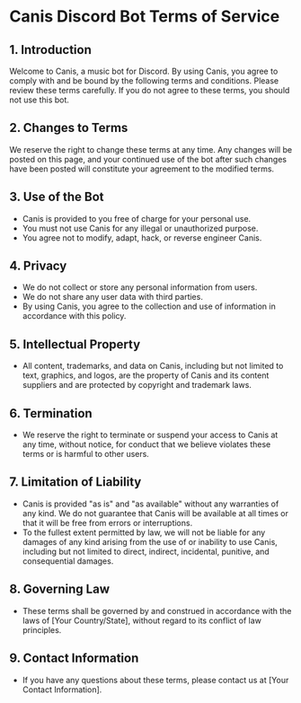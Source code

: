 # Canis Discord Bot Terms of Service

## 1. Introduction
Welcome to Canis, a music bot for Discord. By using Canis, you agree to comply with and be bound by the following terms and conditions. Please review these terms carefully. If you do not agree to these terms, you should not use this bot.

## 2. Changes to Terms
We reserve the right to change these terms at any time. Any changes will be posted on this page, and your continued use of the bot after such changes have been posted will constitute your agreement to the modified terms.

## 3. Use of the Bot
- Canis is provided to you free of charge for your personal use.
- You must not use Canis for any illegal or unauthorized purpose.
- You agree not to modify, adapt, hack, or reverse engineer Canis.

## 4. Privacy
- We do not collect or store any personal information from users.
- We do not share any user data with third parties.
- By using Canis, you agree to the collection and use of information in accordance with this policy.

## 5. Intellectual Property
- All content, trademarks, and data on Canis, including but not limited to text, graphics, and logos, are the property of Canis and its content suppliers and are protected by copyright and trademark laws.

## 6. Termination
- We reserve the right to terminate or suspend your access to Canis at any time, without notice, for conduct that we believe violates these terms or is harmful to other users.

## 7. Limitation of Liability
- Canis is provided "as is" and "as available" without any warranties of any kind. We do not guarantee that Canis will be available at all times or that it will be free from errors or interruptions.
- To the fullest extent permitted by law, we will not be liable for any damages of any kind arising from the use of or inability to use Canis, including but not limited to direct, indirect, incidental, punitive, and consequential damages.

## 8. Governing Law
- These terms shall be governed by and construed in accordance with the laws of [Your Country/State], without regard to its conflict of law principles.

## 9. Contact Information
- If you have any questions about these terms, please contact us at [Your Contact Information].
